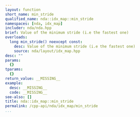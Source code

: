 ```yaml
---
layout: function
short_name: min_stride
qualified_name: nda::idx_map::min_stride
namespaces: [nda, idx_map]
includer: nda/nda.hpp
brief: Value of the minimum stride (i.e the fastest one)
overloads:
  long min_stride() noexcept const:
    desc: Value of the minimum stride (i.e the fastest one)
    source: nda/layout/idx_map.hpp
desc: ""
params:
  {}
tparams:
  {}
return_value: __MISSING__
example:
  desc: __MISSING__
  code: __MISSING__
see-also: []
title: nda::idx_map::min_stride
permalink: /cpp-api/nda/idx_map/min_stride
...
```


